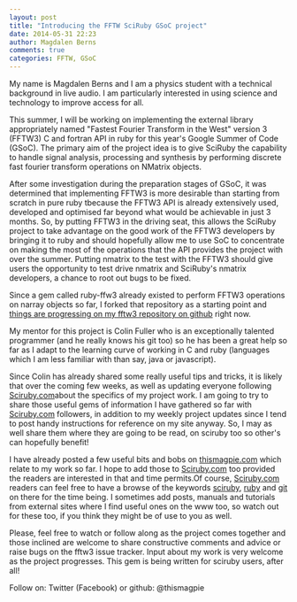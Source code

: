 ```yaml
---
layout: post
title: "Introducing the FFTW SciRuby GSoC project"
date: 2014-05-31 22:23
author: Magdalen Berns
comments: true
categories: FFTW, GSoC
---
```

My name is Magdalen Berns and I am a physics student with a technical background in live audio. I am particularly interested in using science and technology to improve access for all.

This summer, I will be working on implementing the external library appropriately named "Fastest Fourier Transform in the West" version 3 (FFTW3) C and fortran API in ruby for this year's Google Summer of Code (GSoC).
The primary aim of the project idea is to give SciRuby the capability to handle signal analysis, processing and synthesis by performing discrete fast fourier transform operations on NMatrix objects.

After some investigation during the preparation stages of GSoC, it was determined that implementing FFTW3 is more desirable than starting from scratch in pure ruby tbecause the FFTW3 API is already extensively used, developed and optimised far beyond what would be achievable in just 3 months.
So, by putting FFTW3 in the driving seat, this allows the SciRuby project to take advantage on the good work of the FFTW3 developers by bringing it to ruby and should hopefully allow me to use SoC to concentrate on making the most of the operations that the API provides the project with over the summer.
Putting nmatrix to the test with the FFTW3 should give users the opportunity to test drive nmatrix and SciRuby's nmatrix developers, a chance to root out bugs to be fixed.

Since a gem called ruby-ffw3 already existed to perform FFTW3 operations on narray objects so far, I forked that repository as a starting point and [things are progressing on my fftw3 repository on github](https://github.com/thisMagpie/fftw3) right now. 

My mentor for this project is Colin Fuller who is an exceptionally talented programmer (and he really knows his git too) so he has been a great help so far as I adapt to the learning curve of working in C and ruby (languages which I am less familiar with than say, java or javascript).

Since Colin has already shared some really useful tips and tricks, it is likely that over the coming few weeks, as well as updating everyone following [Sciruby.com](http://sciruby.com)about the specifics of my project work.
I am going to try to share those useful gems of information I have gathered so far with [Sciruby.com](http://sciruby.com) followers, in addition to my weekly project updates since I tend to post handy instructions for reference on my site anyway.
So, I may as well share them where they are going to be read, on sciruby too so other's can hopefully benefit!

I have already posted a few useful bits and bobs on [thismagpie.com](http://thismagpie.com) which relate to my work so far.
I hope to add those to [Sciruby.com](http://sciruby.com) too provided the readers are interested in that and time permits.Of course, [Sciruby.com](http://sciruby.com) readers can feel free to have a browse of the keywords [sciruby](http://thismagpie.com/keyword/sciruby), [ruby](http://thismagpie.com/keyword/ruby) and [git](http://thismagpie.com/keyword/git) on there for the time being.
I sometimes add posts, manuals and tutorials from external sites where I find useful ones on the www too, so watch out for these too, if you think they might be of use to you as well.

Please, feel free to watch or follow along as the project comes together and those inclined are welcome to share constructive comments and advice or raise bugs on the fftw3 issue tracker. Input about my work is very welcome as the project progresses. This gem is being written for sciruby users, after all!

Follow on: Twitter (Facebook) or github: @thismagpie
